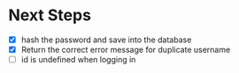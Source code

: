 # Next Steps

- [x] hash the password and save into the database 
- [x] Return the correct error message for duplicate username
- [ ] id is undefined when logging in 
